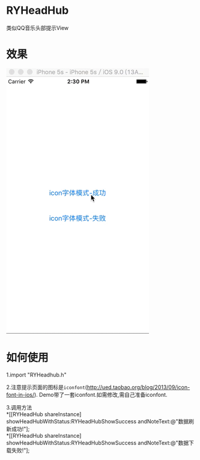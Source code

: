 # RYHeadHub
类似QQ音乐头部提示View

# 效果
![RYHeadHub](https://github.com/Resory/Images/blob/master/RYHeadHub.gif)

# 如何使用

1.import "RYHeadhub.h" <br>

2.注意提示页面的图标是`iconfont`(http://ued.taobao.org/blog/2013/09/icon-font-in-ios/). Demo带了一套iconfont.如需修改,需自己准备iconfont.<br>
  
3.调用方法<br>
  *[[RYHeadHub shareInstance] showHeadHubWithStatus:RYHeadHubShowSuccess andNoteText:@"数据刷新成功!"];<br>
  *[[RYHeadHub shareInstance] showHeadHubWithStatus:RYHeadHubShowSuccess andNoteText:@"数据下载失败!"];
